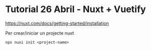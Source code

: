 # Tutorial 26 Abril - Nuxt + Vuetify

https://nuxt.com/docs/getting-started/installation

Per crear/iniciar un projecte nuxt

`npx nuxi init <project-name>`